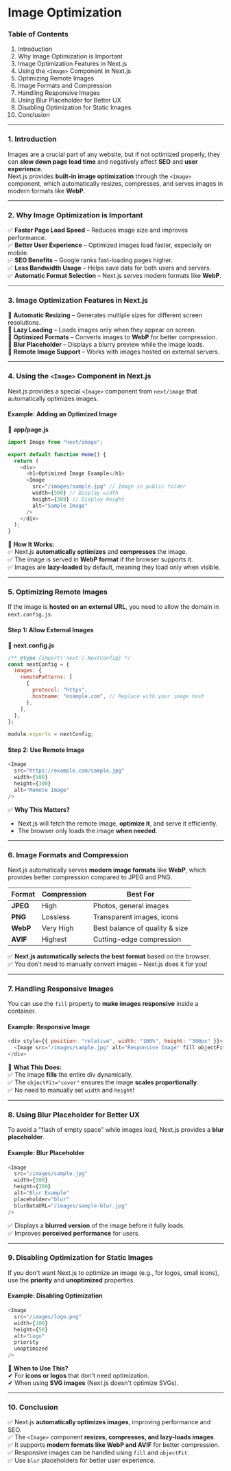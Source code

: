 # Image Optimization

### **Table of Contents**

1. Introduction
2. Why Image Optimization is Important
3. Image Optimization Features in Next.js
4. Using the `<Image>` Component in Next.js
5. Optimizing Remote Images
6. Image Formats and Compression
7. Handling Responsive Images
8. Using Blur Placeholder for Better UX
9. Disabling Optimization for Static Images
10. Conclusion

***

### **1. Introduction**

Images are a crucial part of any website, but if not optimized properly, they can **slow down page load time** and negatively affect **SEO** and **user experience**.\
Next.js provides **built-in image optimization** through the `<Image>` component, which automatically resizes, compresses, and serves images in modern formats like **WebP**.

***

### **2. Why Image Optimization is Important**

✅ **Faster Page Load Speed** – Reduces image size and improves performance.\
✅ **Better User Experience** – Optimized images load faster, especially on mobile.\
✅ **SEO Benefits** – Google ranks fast-loading pages higher.\
✅ **Less Bandwidth Usage** – Helps save data for both users and servers.\
✅ **Automatic Format Selection** – Next.js serves modern formats like **WebP**.

***

### **3. Image Optimization Features in Next.js**

🔹 **Automatic Resizing** – Generates multiple sizes for different screen resolutions.\
🔹 **Lazy Loading** – Loads images only when they appear on screen.\
🔹 **Optimized Formats** – Converts images to **WebP** for better compression.\
🔹 **Blur Placeholder** – Displays a blurry preview while the image loads.\
🔹 **Remote Image Support** – Works with images hosted on external servers.

***

### **4. Using the `<Image>` Component in Next.js**

Next.js provides a special `<Image>` component from `next/image` that automatically optimizes images.

#### **Example: Adding an Optimized Image**

📁 **app/page.js**

```javascript
import Image from "next/image";

export default function Home() {
  return (
    <div>
      <h1>Optimized Image Example</h1>
      <Image
        src="/images/sample.jpg" // Image in public folder
        width={500} // Display width
        height={300} // Display height
        alt="Sample Image"
      />
    </div>
  );
}
```

🔹 **How It Works:**\
✅ Next.js **automatically optimizes** and **compresses** the image.\
✅ The image is served in **WebP format** if the browser supports it.\
✅ Images are **lazy-loaded** by default, meaning they load only when visible.

***

### **5. Optimizing Remote Images**

If the image is **hosted on an external URL**, you need to allow the domain in `next.config.js`.

#### **Step 1: Allow External Images**

📁 **next.config.js**

```javascript
/** @type {import('next').NextConfig} */
const nextConfig = {
  images: {
    remotePatterns: [
      {
        protocol: "https",
        hostname: "example.com", // Replace with your image host
      },
    ],
  },
};

module.exports = nextConfig;
```

#### **Step 2: Use Remote Image**

```javascript
<Image
  src="https://example.com/sample.jpg"
  width={500}
  height={300}
  alt="Remote Image"
/>
```

✅ **Why This Matters?**

* Next.js will fetch the remote image, **optimize it**, and serve it efficiently.
* The browser only loads the image **when needed**.

***

### **6. Image Formats and Compression**

Next.js automatically serves **modern image formats** like **WebP**, which provides better compression compared to JPEG and PNG.

| Format   | Compression | Best For                       |
| -------- | ----------- | ------------------------------ |
| **JPEG** | High        | Photos, general images         |
| **PNG**  | Lossless    | Transparent images, icons      |
| **WebP** | Very High   | Best balance of quality & size |
| **AVIF** | Highest     | Cutting-edge compression       |

✅ **Next.js automatically selects the best format** based on the browser.\
✅ You don't need to manually convert images – Next.js does it for you!

***

### **7. Handling Responsive Images**

You can use the `fill` property to **make images responsive** inside a container.

#### **Example: Responsive Image**

```javascript
<div style={{ position: "relative", width: "100%", height: "300px" }}>
  <Image src="/images/sample.jpg" alt="Responsive Image" fill objectFit="cover" />
</div>
```

🔹 **What This Does:**\
✅ The image **fills** the entire div dynamically.\
✅ The `objectFit="cover"` ensures the image **scales proportionally**.\
✅ No need to manually set `width` and `height`!

***

### **8. Using Blur Placeholder for Better UX**

To avoid a "flash of empty space" while images load, Next.js provides a **blur placeholder**.

#### **Example: Blur Placeholder**

```javascript
<Image
  src="/images/sample.jpg"
  width={500}
  height={300}
  alt="Blur Example"
  placeholder="blur"
  blurDataURL="/images/sample-blur.jpg"
/>
```

✅ Displays a **blurred version** of the image before it fully loads.\
✅ Improves **perceived performance** for users.

***

### **9. Disabling Optimization for Static Images**

If you don't want Next.js to optimize an image (e.g., for logos, small icons), use the **priority** and **unoptimized** properties.

#### **Example: Disabling Optimization**

```javascript
<Image
  src="/images/logo.png"
  width={100}
  height={50}
  alt="Logo"
  priority
  unoptimized
/>
```

🔹 **When to Use This?**\
✔ For **icons or logos** that don't need optimization.\
✔ When using **SVG images** (Next.js doesn't optimize SVGs).

***

### **10. Conclusion**

✅ Next.js **automatically optimizes images**, improving performance and SEO.\
✅ The `<Image>` component **resizes, compresses, and lazy-loads images**.\
✅ It supports **modern formats like WebP and AVIF** for better compression.\
✅ Responsive images can be handled using `fill` and `objectFit`.\
✅ Use `blur` placeholders for better user experience.
